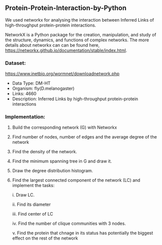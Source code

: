 ## Protein-Protein-Interaction-by-Python

We used networkx for analysing the interaction between Inferred Links of high-throughput protein-protein interactions. 

NetworkX is a Python package for the creation, manipulation, and study of the structure, dynamics, and functions of complex networks.
The more details about networkx can can be found here, https://networkx.github.io/documentation/stable/index.html.

### Dataset:
https://www.inetbio.org/wormnet/downloadnetwork.php

+ Data Type: DM-HT	
+ Organism: fly(D.melanogaster)	
+ Links: 4660	
+ Description: Inferred Links by high-throughput protein-protein interactions

### Implementation:
1. Build the corresponding network (G) with Networkx   
2. Find number of nodes, number of edges and the average degree of the network
3. Find the density of the network.
4. Find the minimum spanning tree in G and draw it.
5. Draw the degree distribution histogram.
6. Find the largest connected component of the network  (LC) and implement the tasks:
       
     i. Draw LC.
       
     ii. Find its diameter
     
     iii. Find  center of LC
     
     iv. Find the number of clique communities with 3 nodes.
     
     v. Find the protein that chnage in its status has potentially the biggest effect on the rest of the network
